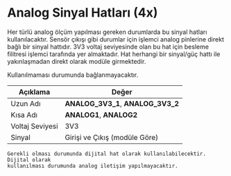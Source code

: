 # Analog Sinyal Hatları (4x)

Her türlü analog ölçüm yapılması gereken durumlarda bu sinyal hatları kullanılacaktır. Sensör çıkışı gibi durumlar için işlemci analog pinlerine direkt bağlı bir sinyal hattıdır. 3V3 voltaj seviyesinde olan bu hat için besleme filitresi işlemci tarafında yer almaktadır. Hat herhangi bir sinyal/güç hattı ile yakınlaşmadan direkt olarak modüle girmektedir.

Kullanılmaması durumunda bağlanmayacaktır.

| Açıklama          | Değer                              |
|-------------------|------------------------------------|
| Uzun Adı          | **ANALOG_3V3_1**, **ANALOG_3V3_2** |
| Kısa Adı          | **ANALOG1**, **ANALOG2**           |
| Voltaj Seviyesi   | 3V3                                |
| Sinyal            | Girişi ve Çıkış (modüle Göre)      |

    Gerekli olması durumunda dijital hat olarak kullanılabilecektir. Dijital olarak 
    kullanılması durumunda analog iletişim yapılmayacaktır.
